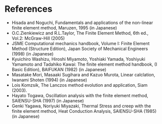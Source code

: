 # References

  - Hisada and Noguchi, Fundamentals and applications of the non-linear finite element method, Maruzen, 1995 (in Japanese)
  - O.C.Zienkiewicz and R.L.Taylor, The Finite Element Method, 6th ed., Vol.2: McGraw-Hill (2005)
  - JSME Computational mechanics handbook, Volume I: Finite Element Method (Structure Edition), Japan Society of Mechanical Engineers (1998) (in Japanese)
  - Kyuichiro Washizu, Hiroshi Miyamoto, Yoshiaki Yamada, Yoshiyuki Yamamoto and Tadahiko Kawai: The finite element method handbook, (I Basic Edition), BAIFUKAN (1982) (in Japanese)
  - Masatake Mori, Masaaki Sugihara and Kazuo Murota, Linear calclation, Iwanami Shoten (1994) (in Japanese)
  - Lois Komzsik, The Lanczos method evolution and application, Siam (2003).
  - Hayato Togawa, Oscillation analysis with the finite element method, SAIENSU-SHA (1997) (in Japanese)
  - Genki Yagawa, Noriyuki Miyazaki, Thermal Stress and creep with the finite element method, Heat Conduction Analysis, SAIENSU-SHA (1985) (in Japanese)

